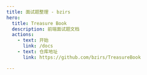 ```yaml
---
title: 面试题整理 - bzirs
hero:
  title: Treasure Book
  description: 前端面试题文档
  actions:
    - text: 开始
      link: /docs
    - text: 仓库地址
      link: https://github.com/bzirs/TreasureBook

---
```

